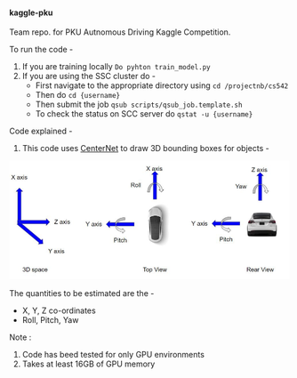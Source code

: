 #### kaggle-pku
Team repo. for PKU Autnomous Driving Kaggle Competition.

To run the code -
1. If you are training locally ```Do pyhton train_model.py ```
2. If you are using the SSC cluster do - 
    * First navigate to the appropriate directory using ```cd /projectnb/cs542```
    * Then do ```cd {username}```
    * Then submit the job ```qsub scripts/qsub_job.template.sh```
    * To check the status on SCC server do ```qstat -u {username}```

Code explained -
1. This code uses [CenterNet](https://arxiv.org/pdf/1904.07850.pdf) to draw 3D bounding boxes for objects -

![task](images/task.JPG)

The quantities to be estimated are the -

* X, Y, Z co-ordinates
* Roll, Pitch, Yaw 

Note : 
1. Code has beed tested for only GPU environments
2. Takes at least 16GB of GPU memory
